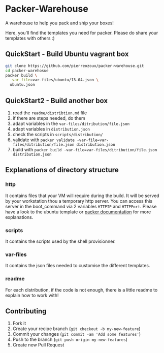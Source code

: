 # Packer-Warehouse

A warehouse to help you pack and ship your boxes!

Here, you'll find the templates you need for packer. Please do share your templates with others :)

## QuickStart - Build Ubuntu vagrant box

```bash
git clone https://github.com/pierreozoux/packer-warehouse.git
cd packer-warehosue
packer build \
  -var-file=var-files/ubuntu/13.04.json \
  ubuntu.json
```

## QuickStart2 - Build another box

1. read the `readme/distribtion.md` file
2. if there are steps needed, do them
3. adapt variables in the `var-files/ditribution/file.json`
4. adapt variables in `distribution.json`
5. check the scripts in `scripts/distribution/`
6. validate with `packer validate -var-file=var-files/ditribution/file.json distribution.json`
7. build with `packer build -var-file=var-files/ditribution/file.json distribution.json`

## Explanations of directory structure

### http

It contains files that your VM will require during the build. It will be served by your workstation thou a temporary http server. You can access this server in the boot_command via 2 variables `HTTPIP` and `HTTPPort`. Please have a look to the ubuntu template or [packer documentation](http://www.packer.io/docs/builders/virtualbox.html#toc_3) for more explanations.

### scripts

It contains the scripts used by the shell provisionner.

### var-files

It contains the json files needed to customise the different templates.

### readme

For each distribution, if the code is not enough, there is a little readme to explain how to work with!

## Contributing

1. Fork it
2. Create your recipe branch (`git checkout -b my-new-feature`)
3. Commit your changes (`git commit -am 'Add some features'`)
4. Push to the branch (`git push origin my-new-features`)
5. Create new Pull Request
